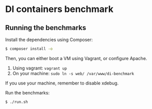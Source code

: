 # DI containers benchmark

## Running the benchmarks

Install the dependencies using Composer:

```sh
$ composer install -o
```

Then, you can either boot a VM using Vagrant, or configure Apache.

1. Using vagrant: `vagrant up`
2. On your machine: `sudo ln -s web/ /var/www/di-benchmark`

If you use your machine, remember to disable xdebug.

Run the benchmarks:

```sh
$ ./run.sh
```
